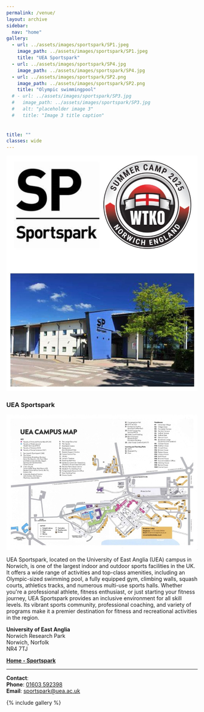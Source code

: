 ```yaml
---
permalink: /venue/
layout: archive
sidebar:
  nav: "home"
gallery:
  - url: ../assets/images/sportspark/SP1.jpeg
    image_path: ../assets/images/sportspark/SP1.jpeg
    title: "UEA Sportspark"
  - url: ../assets/images/sportspark/SP4.jpg
    image_path: ../assets/images/sportspark/SP4.jpg
  - url: ../assets/images/sportspark/SP2.png
    image_path: ../assets/images/sportspark/SP2.png
    title: "Olympic swimmingpool"
  # - url: ../assets/images/sportspark/SP3.jpg
  #   image_path: ../assets/images/sportspark/SP3.jpg
  #   alt: "placeholder image 3"
  #   title: "Image 3 title caption"


title: ""
classes: wide
---
```

![Sportspark](../assets/images/sportspark/SPWTKO.jpg "UEA Sportspark")

### UEA Sportspark

<a href="../assets/pdf/CampusMap.pdf" target="_blank">
  <img src="../assets/images/CampusMap.jpg" alt="UEA Campus Map">
</a>

UEA Sportspark, located on the University of East Anglia (UEA) campus in Norwich, is one of the largest indoor and outdoor sports facilities in the UK. It offers a wide range of activities and top-class amenities, including an Olympic-sized swimming pool, a fully equipped gym, climbing walls, squash courts, athletics tracks, and numerous multi-use sports halls. Whether you're a professional athlete, fitness enthusiast, or just starting your fitness journey, UEA Sportspark provides an inclusive environment for all skill levels. Its vibrant sports community, professional coaching, and variety of programs make it a premier destination for fitness and recreational activities in the region.


**University of East Anglia**  
Norwich Research Park  
Norwich, Norfolk  
NR4 7TJ

[**Home - Sportspark**](https://www.sportspark.co.uk)

---

**Contact**:  
**Phone**: [01603 592398](tel:01603592398)  
**Email**: [sportspark@uea.ac.uk](mailto:sportspark@uea.ac.uk)


{% include gallery %}
